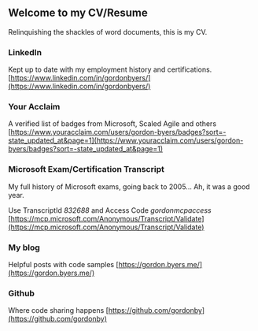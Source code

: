 ## Welcome to my CV/Resume
Relinquishing the shackles of word documents, this is my CV.

### LinkedIn
Kept up to date with my employment history and certifications.
[https://www.linkedin.com/in/gordonbyers/](https://www.linkedin.com/in/gordonbyers/)

### Your Acclaim
A verified list of badges from Microsoft, Scaled Agile and others
[https://www.youracclaim.com/users/gordon-byers/badges?sort=-state_updated_at&page=1](https://www.youracclaim.com/users/gordon-byers/badges?sort=-state_updated_at&page=1)

### Microsoft Exam/Certification Transcript
My full history of Microsoft exams, going back to 2005... Ah, it was a good year.

Use TranscriptId *832688* and Access Code *gordonmcpaccess*
[https://mcp.microsoft.com/Anonymous/Transcript/Validate](https://mcp.microsoft.com/Anonymous/Transcript/Validate)

### My blog
Helpful posts with code samples
[https://gordon.byers.me/](https://gordon.byers.me/)

### Github
Where code sharing happens
[https://github.com/gordonby](https://github.com/gordonby)
